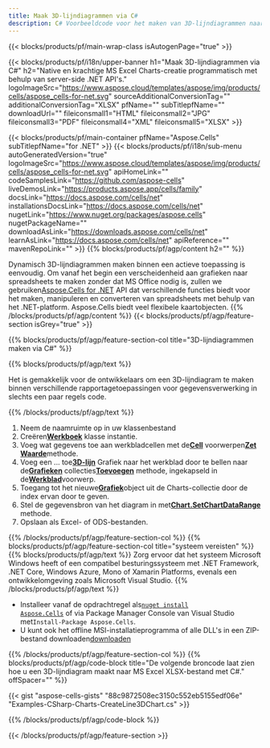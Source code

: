 ```yaml
---
title: Maak 3D-lijndiagrammen via C#
description: C# Voorbeeldcode voor het maken van 3D-lijndiagrammen naar Excel met behulp van .NET Library. Gebruik deze code voor het maken van een 3D-lijndiagram naar MS Excel binnen VB.NET, Asp.NET of een op .NET gebaseerde applicatie.
---
```

{{< blocks/products/pf/main-wrap-class isAutogenPage="true" >}}

{{< blocks/products/pf/i18n/upper-banner h1="Maak 3D-lijndiagrammen via C#" h2="Native en krachtige MS Excel Charts-creatie programmatisch met behulp van server-side .NET API\'s." logoImageSrc="https://www.aspose.cloud/templates/aspose/img/products/cells/aspose_cells-for-net.svg" sourceAdditionalConversionTag="" additionalConversionTag="XLSX" pfName="" subTitlepfName="" downloadUrl="" fileiconsmall1="HTML" fileiconsmall2="JPG" fileiconsmall3="PDF" fileiconsmall4="XML" fileiconsmall5="XLSX" >}}

{{< blocks/products/pf/main-container pfName="Aspose.Cells" subTitlepfName="for .NET" >}}
{{< blocks/products/pf/i18n/sub-menu autoGeneratedVersion="true" logoImageSrc="https://www.aspose.cloud/templates/aspose/img/products/cells/aspose_cells-for-net.svg" apiHomeLink="" codeSamplesLink="https://github.com/aspose-cells" liveDemosLink="https://products.aspose.app/cells/family" docsLink="https://docs.aspose.com/cells/net" installationsDocsLink="https://docs.aspose.com/cells/net" nugetLink="https://www.nuget.org/packages/aspose.cells" nugetPackageName="" downloadAsLink="https://downloads.aspose.com/cells/net" learnAsLink="https://docs.aspose.com/cells/net" apiReference="" mavenRepoLink="" >}}
{{% blocks/products/pf/agp/content h2="" %}}

Dynamisch 3D-lijndiagrammen maken binnen een actieve toepassing is eenvoudig. Om vanaf het begin een verscheidenheid aan grafieken naar spreadsheets te maken zonder dat MS Office nodig is, zullen we gebruiken[Aspose.Cells for .NET](https://products.aspose.com/cells/net) API dat verschillende functies biedt voor het maken, manipuleren en converteren van spreadsheets met behulp van het .NET-platform. Aspose.Cells biedt veel flexibele kaartobjecten.
{{% /blocks/products/pf/agp/content %}}
{{< blocks/products/pf/agp/feature-section isGrey="true" >}}

{{% blocks/products/pf/agp/feature-section-col title="3D-lijndiagrammen maken via C#" %}}

{{% blocks/products/pf/agp/text %}}

Het is gemakkelijk voor de ontwikkelaars om een 3D-lijndiagram te maken binnen verschillende rapportagetoepassingen voor gegevensverwerking in slechts een paar regels code.

{{% /blocks/products/pf/agp/text %}}

1. Neem de naamruimte op in uw klassenbestand
1.  Creëren[**Werkboek**](https://reference.aspose.com/cells/net/aspose.cells/workbook) klasse instantie.
1.  Voeg wat gegevens toe aan werkbladcellen met de[**Cell**](https://reference.aspose.com/cells/net/aspose.cells/cell) voorwerpen[**Zet Waarde**](https://reference.aspose.com/cells/net/aspose.cells/cell/methods/putvalue/index)methode.
1.  Voeg een ... toe[**3D-lijn**](https://reference.aspose.com/cells/net/aspose.cells.charts/charttype) Grafiek naar het werkblad door te bellen naar de[**Grafieken**](https://reference.aspose.com/cells/net/aspose.cells.charts/chartcollection) collecties[**Toevoegen**](https://reference.aspose.com/cells/net/aspose.cells.charts/chartcollection/methods/add) methode, ingekapseld in de[**Werkblad**](https://reference.aspose.com/cells/net/aspose.cells/worksheet)voorwerp.
1.  Toegang tot het nieuwe[**Grafiek**](https://reference.aspose.com/cells/net/aspose.cells.charts/chart)object uit de Charts-collectie door de index ervan door te geven.
1.  Stel de gegevensbron van het diagram in met[**Chart.SetChartDataRange**](https://https://reference.aspose.com/cells/net/aspose.cells.charts/chart/methods/setchartdatarange) methode.
1. Opslaan als Excel- of ODS-bestanden.

{{% /blocks/products/pf/agp/feature-section-col %}}
{{% blocks/products/pf/agp/feature-section-col title="systeem vereisten" %}}
{{% blocks/products/pf/agp/text %}}
Zorg ervoor dat het systeem Microsoft Windows heeft of een compatibel besturingssysteem met .NET Framework, .NET Core, Windows Azure, Mono of Xamarin Platforms, evenals een ontwikkelomgeving zoals Microsoft Visual Studio.
{{% /blocks/products/pf/agp/text %}}
-  Installeer vanaf de opdrachtregel als<code><a href="https://downloads.aspose.com/cells/net">nuget install Aspose.Cells</a></code> of via Package Manager Console van Visual Studio met<code>Install-Package Aspose.Cells</code>.
-  U kunt ook het offline MSI-installatieprogramma of alle DLL's in een ZIP-bestand downloaden<a href="https://downloads.aspose.com/cells/net">downloaden</a>

{{% /blocks/products/pf/agp/feature-section-col %}}
{{% blocks/products/pf/agp/code-block title="De volgende broncode laat zien hoe u een 3D-lijndiagram maakt naar MS Excel XLSX-bestand met C#." offSpacer="" %}}

{{< gist "aspose-cells-gists" "88c9872508ec3150c552eb5155edf06e" "Examples-CSharp-Charts-CreateLine3DChart.cs" >}}

{{% /blocks/products/pf/agp/code-block %}}

{{< /blocks/products/pf/agp/feature-section >}}

<!-- aboutfile Starts -->
